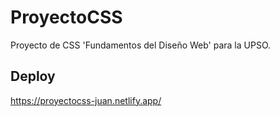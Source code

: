 # ProyectoCSS
Proyecto de CSS 'Fundamentos del Diseño Web' para la UPSO.
## Deploy
https://proyectocss-juan.netlify.app/